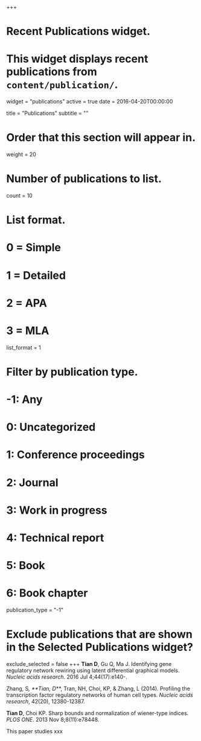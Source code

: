 +++
# Recent Publications widget.
# This widget displays recent publications from `content/publication/`.
widget = "publications"
active = true
date = 2016-04-20T00:00:00

title = "Publications"
subtitle = ""

# Order that this section will appear in.
weight = 20

# Number of publications to list.
count = 10

# List format.
#   0 = Simple
#   1 = Detailed
#   2 = APA
#   3 = MLA
list_format = 1

# Filter by publication type.
# -1: Any
#  0: Uncategorized
#  1: Conference proceedings
#  2: Journal
#  3: Work in progress
#  4: Technical report
#  5: Book
#  6: Book chapter
publication_type = "-1"

# Exclude publications that are shown in the Selected Publications widget?
exclude_selected = false
+++
**Tian D**, Gu Q, Ma J. Identifying gene regulatory network rewiring using latent differential graphical models. *Nucleic acids research*. 2016 Jul 4;44(17):e140-.

Zhang, S<sup>*</sup>, **Tian, D<sup>*</sup>**, Tran, NH, Choi, KP, & Zhang, L (2014). Profiling the transcription factor regulatory networks of human cell types. *Nucleic acids research*, 42(20), 12380-12387.

**Tian D**, Choi KP. Sharp bounds and normalization of wiener-type indices. *PLOS ONE*. 2013 Nov 8;8(11):e78448.

This paper studies xxx
